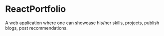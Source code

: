 # ReactPortfolio
A web application where one can showcase his/her skills, projects, publish blogs, post recommendations.
